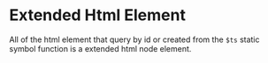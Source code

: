 # Extended Html Element

All of the html element that query by id or created from the ``$ts`` static symbol function is a extended html node element.